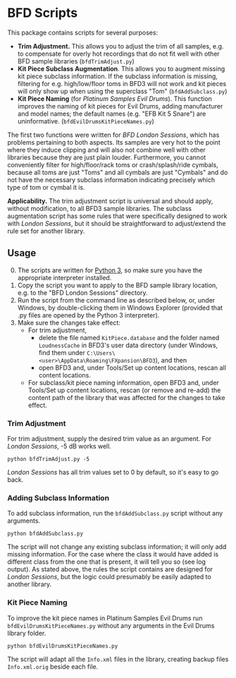 # BFD Scripts

This package contains scripts for several purposes:

* **Trim Adjustment.** This allows you to adjust the trim of all samples, e.g. to compensate for overly hot recordings that do not fit well with other BFD sample libraries (`bfdTrimAdjust.py`)
* **Kit Piece Subclass Augmentation**. This allows you to augment missing kit piece subclass information. If the subclass information is missing, filtering for e.g. high/low/floor toms in BFD3 will not work and kit pieces will only show up when using the superclass "Tom" (`bfdAddSubclass.py`)
* **Kit Piece Naming** (for *Platinum Samples Evil Drums*). This function improves the naming of kit pieces for Evil Drums, adding manufacturer and model names; the default names (e.g. "EFB Kit 5 Snare") are uninformative. (`bfdEvilDrumsKitPieceNames.py`)

The first two functions were written for *BFD London Sessions*, which has problems pertaining to both aspects. Its samples are very hot to the point where they induce clipping and will also not combine well with other libraries because they are just plain louder. Furthermore, you cannot conveniently filter for high/floor/rack toms or crash/splash/ride cymbals, because all toms are just "Toms" and all cymbals are just "Cymbals" and do not have the necessary subclass information indicating precisely which type of tom or cymbal it is.

**Applicability.** The trim adjustment script is universal and should apply, without modification, to all BFD3 sample libraries. The subclass augmentation script has some rules that were specifically designed to work with *London Sessions*, but it should be straightforward to adjust/extend the rule set for another library.

## Usage ##

0. The scripts are written for [Python 3](http://www.python.org "Python 3"), so make sure you have the appropriate interpreter installed.
1. Copy the script you want to apply to the BFD sample library location, e.g. to the "BFD London Sessions" directory.
2. Run the script from the command line as described below, or, under Windows, by double-clicking them in Windows Explorer (provided that .py files are opened by the Python 3 interpreter).
3. Make sure the changes take effect:
   * For trim adjustment, 
     * delete the file named `KitPiece.database` and the folder named `LoudnessCache` in BFD3's user data directory (under Windows, find them under `C:\Users\<user>\AppData\Roaming\FXpansion\BFD3`), and then
     * open BFD3 and, under Tools/Set up content locations, rescan all content locations.
   * For subclass/kit piece naming information, open BFD3 and, under Tools/Set up content locations, rescan (or remove and re-add) the content path of the library that was affected for the changes to take effect.


### Trim Adjustment

For trim adjustment, supply the desired trim value as an argument. For *London Sessions*, -5 dB works well.

    python bfdTrimAdjust.py -5

*London Sessions* has all trim values set to 0 by default, so it's easy to go back.

### Adding Subclass Information

To add subclass information, run the `bfdAddSubclass.py` script without any arguments.   

    python bfdAddSubclass.py

The script will not change any existing subclass information; it will only add missing information. For the case where the class it would have added is different class from the one that is present, it will tell you so (see log output).
As stated above, the rules the script contains are designed for *London Sessions*, but the logic could presumably be easily adapted to another library.

### Kit Piece Naming

To improve the kit piece names in Platinum Samples Evil Drums run `bfdEvilDrumsKitPieceNames.py` without any arguments in the Evil Drums library folder.

    python bfdEvilDrumsKitPieceNames.py

The script will adapt all the `Info.xml` files in the library, creating backup files `Info.xml.orig` beside each file. 
